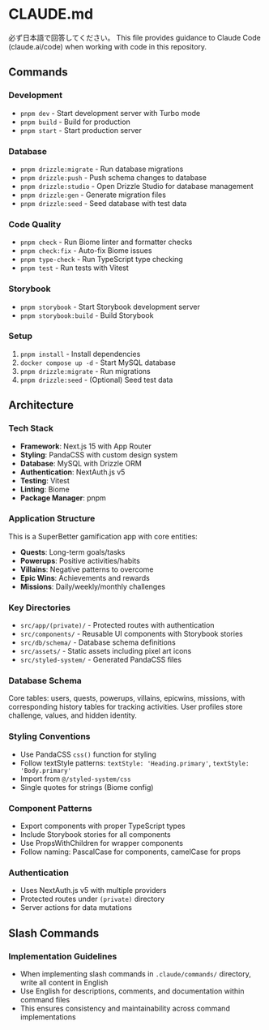 # CLAUDE.md
必ず日本語で回答してください。
This file provides guidance to Claude Code (claude.ai/code) when working with code in this repository.

## Commands

### Development
- `pnpm dev` - Start development server with Turbo mode
- `pnpm build` - Build for production
- `pnpm start` - Start production server

### Database
- `pnpm drizzle:migrate` - Run database migrations
- `pnpm drizzle:push` - Push schema changes to database  
- `pnpm drizzle:studio` - Open Drizzle Studio for database management
- `pnpm drizzle:gen` - Generate migration files
- `pnpm drizzle:seed` - Seed database with test data

### Code Quality
- `pnpm check` - Run Biome linter and formatter checks
- `pnpm check:fix` - Auto-fix Biome issues
- `pnpm type-check` - Run TypeScript type checking
- `pnpm test` - Run tests with Vitest

### Storybook
- `pnpm storybook` - Start Storybook development server
- `pnpm storybook:build` - Build Storybook

### Setup
1. `pnpm install` - Install dependencies
2. `docker compose up -d` - Start MySQL database
3. `pnpm drizzle:migrate` - Run migrations
4. `pnpm drizzle:seed` - (Optional) Seed test data

## Architecture

### Tech Stack
- **Framework**: Next.js 15 with App Router
- **Styling**: PandaCSS with custom design system
- **Database**: MySQL with Drizzle ORM
- **Authentication**: NextAuth.js v5
- **Testing**: Vitest
- **Linting**: Biome
- **Package Manager**: pnpm

### Application Structure
This is a SuperBetter gamification app with core entities:
- **Quests**: Long-term goals/tasks
- **Powerups**: Positive activities/habits  
- **Villains**: Negative patterns to overcome
- **Epic Wins**: Achievements and rewards
- **Missions**: Daily/weekly/monthly challenges

### Key Directories
- `src/app/(private)/` - Protected routes with authentication
- `src/components/` - Reusable UI components with Storybook stories
- `src/db/schema/` - Database schema definitions
- `src/assets/` - Static assets including pixel art icons
- `src/styled-system/` - Generated PandaCSS files

### Database Schema
Core tables: users, quests, powerups, villains, epicwins, missions, with corresponding history tables for tracking activities. User profiles store challenge, values, and hidden identity.

### Styling Conventions
- Use PandaCSS `css()` function for styling
- Follow textStyle patterns: `textStyle: 'Heading.primary'`, `textStyle: 'Body.primary'`
- Import from `@/styled-system/css`
- Single quotes for strings (Biome config)

### Component Patterns
- Export components with proper TypeScript types
- Include Storybook stories for all components
- Use PropsWithChildren for wrapper components
- Follow naming: PascalCase for components, camelCase for props

### Authentication
- Uses NextAuth.js v5 with multiple providers
- Protected routes under `(private)` directory
- Server actions for data mutations

## Slash Commands

### Implementation Guidelines
- When implementing slash commands in `.claude/commands/` directory, write all content in English
- Use English for descriptions, comments, and documentation within command files
- This ensures consistency and maintainability across command implementations
